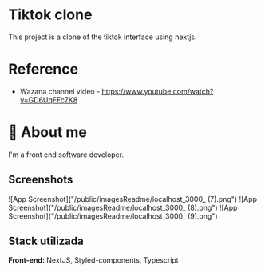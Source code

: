 
# Tiktok clone

This project is a clone of the tiktok interface using nextjs.


# Reference

 - Wazana channel video - https://www.youtube.com/watch?v=GD6UqFFc7K8



# 🚀 About me
I'm a front end software developer.


## Screenshots

![App Screenshot]("/public/imagesReadme/localhost_3000_ (7).png")
![App Screenshot]("/public/imagesReadme/localhost_3000_ (8).png")
![App Screenshot]("/public/imagesReadme/localhost_3000_ (9).png")


## Stack utilizada

**Front-end:** NextJS, Styled-components, Typescript

